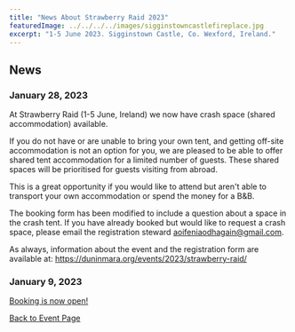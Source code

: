 ```yaml
---
title: "News About Strawberry Raid 2023"
featuredImage: ../../../../images/sigginstowncastlefireplace.jpg
excerpt: "1-5 June 2023. Sigginstown Castle, Co. Wexford, Ireland."
---
```


## News

### January 28, 2023

At Strawberry Raid (1-5 June, Ireland) we now have crash space (shared accommodation) available. 

If you do not have or are unable to bring your own tent, and getting off-site accommodation is not an option for you, we are pleased to be able to offer shared tent accommodation for a limited number of guests.  These shared spaces will be prioritised for guests visiting from abroad.

This is a great opportunity if you would like to attend but aren't able to transport your own accommodation or spend the money for a B&B.

The booking form has been modified to include a question about a space in the crash tent. If you have already booked but would like to request a crash space, please email the registration steward <a href="mailto:aoifeniaodhagain@gmail.com">aoifeniaodhagain@gmail.com</a>.

As always, information about the event and the registration form are available at: <a href="https://duninmara.org/events/2023/strawberry-raid/">https://duninmara.org/events/2023/strawberry-raid/</a>

### January 9, 2023

<a href="https://fienta.com/duninmara-strawberryraid-51557">Booking is now open!</a> 

<a href="/events/2023/strawberry-raid/">Back to Event Page</a>
